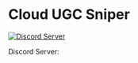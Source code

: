 # Cloud UGC Sniper
[![Discord Server](https://cdn.discordapp.com/attachments/1133768987059163247/1143965676210495569/219_20230823235104.png)](https://discord.gg/sVGcKgTnPN)

Discord Server: 